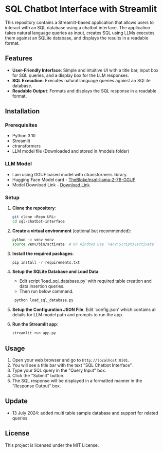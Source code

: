 # SQL Chatbot Interface with Streamlit

This repository contains a Streamlit-based application that allows users to interact with an SQL database using a chatbot interface. The application takes natural language queries as input, creates SQL using LLMs executes them against an SQLite database, and displays the results in a readable format.

## Features

- **User-Friendly Interface**: Simple and intuitive UI with a title bar, input box for SQL queries, and a display box for the LLM responses.
- **SQL Execution**: Executes natural language queries against an SQLite database.
- **Readable Output**: Formats and displays the SQL response in a readable format.

## Installation

### Prerequisites

- Python 3.10
- Streamlit
- ctransformers
- LLM model file (Downloaded and stored in /models folder)

### LLM Model 
- I am using GGUF based model with ctransformers library.
- Hugging Face Model card - [TheBloke/nsql-llama-2-7B-GGUF](https://huggingface.co/TheBloke/nsql-llama-2-7B-GGUF)
- Model Download Link - [Download Link](https://huggingface.co/TheBloke/nsql-llama-2-7B-GGUF/blob/main/nsql-llama-2-7b.Q5_K_M.gguf)

### Setup

1. **Clone the repository**:

    ```bash
    git clone <Repo URL>
    cd sql-chatbot-interface
    ```

2. **Create a virtual environment** (optional but recommended):

    ```bash
    python -m venv venv
    source venv/bin/activate  # On Windows use `venv\Scripts\activate`
    ```

3. **Install the required packages**:

    ```bash
    pip install -r requirements.txt
    ```

4. **Setup the SQLite Database and Load Data**:
    - Edit script 'load_sql_database.py' with required table creation and data insertion queries.
    - Then run below command.

    ```bash
     python load_sql_database.py 
    ```
5. **Setup the Configuration JSON File**:
    Edit 'config.json' which contains all details for LLM model path and prompts to run the app.

6. **Run the Streamlit app**:

    ```bash
    streamlit run app.py
    ```

## Usage

1. Open your web browser and go to `http://localhost:8501`.
2. You will see a title bar with the text "SQL Chatbot Interface".
3. Type your SQL query in the "Query Input" box.
4. Click the "Submit" button.
5. The SQL response will be displayed in a formatted manner in the "Response Output" box.


## Update
- 13 July 2024: added multi table sample database and support for related queries.

## License
This project is licensed under the MIT License.